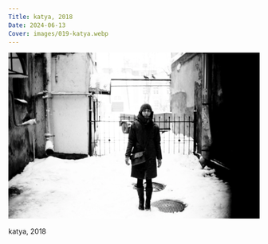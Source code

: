 ```yaml
---
Title: katya, 2018
Date: 2024-06-13
Cover: images/019-katya.webp
---
```


![katya, 2018](images/019-katya@2x.webp)

katya, 2018
